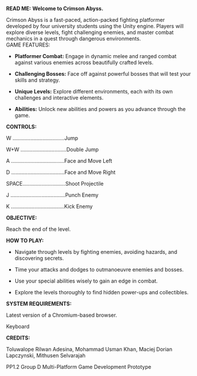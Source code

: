 **READ ME:**
**Welcome to Crimson Abyss.**

Crimson Abyss is a fast-paced, action-packed fighting platformer developed by four university students using the Unity engine. Players will explore diverse levels, fight challenging enemies, and master combat mechanics in a quest through dangerous environments.\
GAME FEATURES:

-   **Platformer Combat:** Engage in dynamic melee and ranged combat against various enemies across beautifully crafted levels.

-   **Challenging Bosses:** Face off against powerful bosses that will test your skills and strategy.

-   **Unique Levels:** Explore different environments, each with its own challenges and interactive elements.

-   **Abilities:** Unlock new abilities and powers as you advance through the game.

**CONTROLS:**

W ...................................Jump

W+W ...............................Double Jump

A ....................................Face and Move Left

D ....................................Face and Move Right

SPACE.............................Shoot Projectile

J .....................................Punch Enemy

K ....................................Kick Enemy

**OBJECTIVE:**

Reach the end of the level.

**HOW TO PLAY:**

-   Navigate through levels by fighting enemies, avoiding hazards, and discovering secrets.

-   Time your attacks and dodges to outmanoeuvre enemies and bosses.

-   Use your special abilities wisely to gain an edge in combat.

-   Explore the levels thoroughly to find hidden power-ups and collectibles.

**SYSTEM REQUIREMENTS:**

Latest version of a Chromium-based browser.

Keyboard

**CREDITS:**

Toluwalope Rilwan Adesina, Mohammad Usman Khan, Maciej Dorian Lapczynski, Mithusen Selvarajah

PP1.2 Group D Multi-Platform Game Development Prototype
